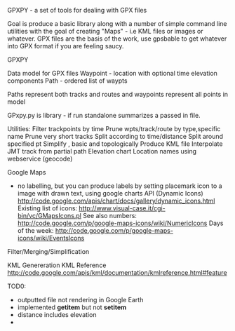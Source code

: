 GPXPY - a set of tools for dealing with GPX files

Goal is produce a basic library along with a number of simple command line utilities with the goal of creating "Maps" - i.e KML files or images or whatever. GPX files are the basis of the work, use gpsbable to get whatever into GPX format if you are feeling saucy.

GPXPY

Data model for GPX files
Waypoint - location with optional time elevation components
Path - ordered list of waypts

Paths represent both tracks and routes and waypoints represent all points in model

GPxpy.py is library - if run standalone summarizes a passed in file. 

Utilities:
Filter trackpoints by time
Prune wpts/track/route by type,specific name
Prune very short tracks
Split according to time/distance
Split around specified pt 
Simplify , basic and topologically 
Produce KML file
Interpolate JMT track from partial path
Elevation chart
Location names using webservice (geocode)

Google Maps 
- no labelling, but you can produce labels by setting placemark icon to a image with drawn text, using google charts API (Dynamic Icons)
http://code.google.com/apis/chart/docs/gallery/dynamic_icons.html
Existing list of icons:
http://www.visual-case.it/cgi-bin/vc/GMapsIcons.pl
See also numbers:
http://code.google.com/p/google-maps-icons/wiki/NumericIcons
Days of the week:
http://code.google.com/p/google-maps-icons/wiki/EventsIcons

Filter/Merging/Simplification



KML Genereration
KML Reference
http://code.google.com/apis/kml/documentation/kmlreference.html#feature

TOD0:
  - outputted file not rendering in Google Earth
  - implemented __getitem__ but not __setitem__
  - distance includes elevation
  - 
  
